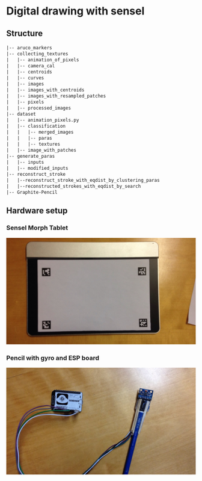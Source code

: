 # Digital drawing with sensel

## Structure
```
|-- aruco_markers
|-- collecting_textures
|   |-- animation_of_pixels
|   |-- camera_cal
|   |-- centroids
|   |-- curves
|   |-- images
|   |-- images_with_centroids
|   |-- images_with_resampled_patches
|   |-- pixels
|   |-- processed_images
|-- dataset
|   |-- animation_pixels.py
|   |-- classification
|   |   |-- merged_images
|   |   |-- paras
|   |   |-- textures
|   |-- image_with_patches
|-- generate_paras
|   |-- inputs
|   |-- modified_inputs
|-- reconstruct_stroke
|   |--reconstruct_stroke_with_eqdist_by_clustering_paras
|   |--reconstructed_strokes_with_eqdist_by_search
|-- Graphite-Pencil
```
## Hardware setup 
### Sensel Morph Tablet 
![](tablet.jpeg)
### Pencil with gyro and ESP board
![](pencil_with_gyro.jpeg)

